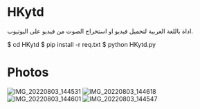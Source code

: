 # HKytd
اداة باللغة العربية لتحميل فيديو او استخراج الصوت من فيديو على اليوتيوب. 

$ cd HKytd
$ pip install -r req.txt
$ python HKytd.py
# Photos
![IMG_20220803_144531](https://user-images.githubusercontent.com/57058476/182607105-bbc486d7-7563-4e31-b047-f906b6d160b3.jpg)
![IMG_20220803_144618](https://user-images.githubusercontent.com/57058476/182607110-f8800a31-4a01-4c8a-bb0d-5ec1018878b6.jpg)
![IMG_20220803_144601](https://user-images.githubusercontent.com/57058476/182607116-1038591c-13b0-4fce-babd-6466542e56b5.jpg)
![IMG_20220803_144547](https://user-images.githubusercontent.com/57058476/182607121-ac1142ff-1f81-410d-aad2-f0eb290b9765.jpg)
